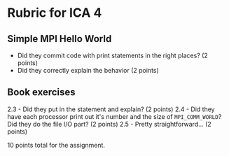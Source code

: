 # Rubric for ICA 4

## Simple MPI Hello World

- Did they commit code with print statements in the right places? (2 points)
- Did they correctly explain the behavior (2 points)
  
## Book exercises

2.3 - Did they put in the statement and explain? (2 points)
2.4 - Did they have each processor print out it's number and the size of `MPI_COMM_WORLD`? Did they do the file I/O part? (2 points)
2.5 - Pretty straightforward... (2 points)

10 points total for the assignment.